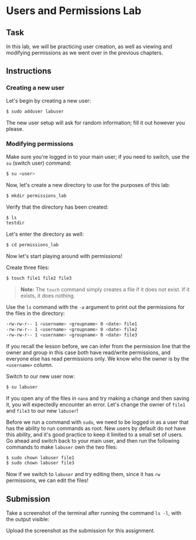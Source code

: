 # Users and Permissions Lab

## Task

In this lab, we will be practicing user creation, as well as viewing and modifying permissions as we went over in the previous chapters.

## Instructions

### Creating a new user

Let's begin by creating a new user:

```bash
$ sudo adduser labuser
```

The new user setup will ask for random information; fill it out however you please.

### Modifying permissions

Make sure you're logged in to your main user; if you need to switch, use the `su` (switch user) command:

```bash
$ su <user>
```

Now, let's create a new directory to use for the purposes of this lab:

```bash
$ mkdir permissions_lab
```

Verify that the directory has been created:

```bash
$ ls
testdir
```

Let's enter the directory as well:

```bash
$ cd permissions_lab
```

Now let's start playing around with permissions!

Create three files:

```bash
$ touch file1 file2 file3
```

> **Note:** The `touch` command simply creates a file if it does not exist. If it exists, it does nothing.

Use the `ls` command with the `-a` argument to print out the permissions for the files in the directory:

```bash
-rw-rw-r-- 1 <username> <groupname> 0 <date> file1
-rw-rw-r-- 1 <username> <groupname> 0 <date> file2
-rw-rw-r-- 1 <username> <groupname> 0 <date> file3
```

If you recall the lesson before, we can infer from the permission line that the owner and group in this case both have read/write permissions, and everyone else has read permissions only. We know who the owner is by the `<username>` column.

Switch to our new user now:

```bash
$ su labuser
```

If you open any of the files in `nano` and try making a change and then saving it, you will expectedly encounter an error. Let's change the owner of `file1` and `file3` to our new `labuser`!

Before we run a command with `sudo`, we need to be logged in as a user that has the ability to run commands as root. New users by default do not have this ability, and it's good practice to keep it limited to a small set of users. Go ahead and switch back to your main user, and then run the following commands to make `labuser` own the two files:

```bash
$ sudo chown labuser file1
$ sudo chown labuser file3
```

Now if we switch to `labuser` and try editing them, since it has `rw` permissions, we can edit the files!

## Submission

Take a screenshot of the terminal after running the command `ls -l`, with the output visible:

Upload the screenshot as the submission for this assignment.
